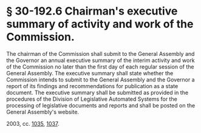 # § 30-192.6 Chairman's executive summary of activity and work of the Commission.

<p>The chairman of the Commission shall submit to the General Assembly and the Governor an annual executive summary of the interim activity and work of the Commission no later than the first day of each regular session of the General Assembly. The executive summary shall state whether the Commission intends to submit to the General Assembly and the Governor a report of its findings and recommendations for publication as a state document. The executive summary shall be submitted as provided in the procedures of the Division of Legislative Automated Systems for the processing of legislative documents and reports and shall be posted on the General Assembly's website.</p><p>2003, cc. <a href='http://lis.virginia.gov/cgi-bin/legp604.exe?031+ful+CHAP1035'>1035</a>, <a href='http://lis.virginia.gov/cgi-bin/legp604.exe?031+ful+CHAP1037'>1037</a>.</p>